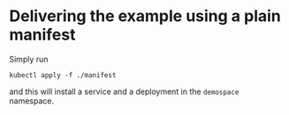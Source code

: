 # Delivering the example using a plain manifest

Simply run

```
kubectl apply -f ./manifest
```

and this will install a service and a deployment in the ```demospace ``` namespace.